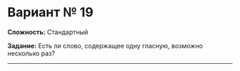 # Вариант № 19
**Сложность:** Стандартный

**Задание:**  Есть ли слово, содержащее одну гласную, возможно несколько раз?

---